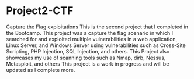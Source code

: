 # Project2-CTF
Capture the Flag exploitations
This is the second project that I completed in the Bootcamp. This project was a capture the flag scenario in which I searched for and exploited multiple vulnerabilities in a web application, Linux Server, and Windows Server using vulnerabilities such as Cross-Site Scripting, PHP Injection, SQL Injection, and others. 
This Project also showcases my use of scanning tools such as Nmap, dirb, Nessus, Metasploit, and others
This project is a work in progress and will be updated as I complete more.
